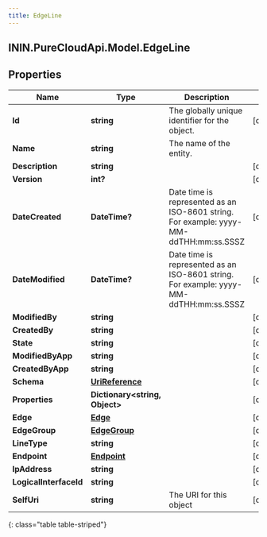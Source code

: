 ```yaml
---
title: EdgeLine
---
```

## ININ.PureCloudApi.Model.EdgeLine

## Properties

|Name | Type | Description | Notes|
|------------ | ------------- | ------------- | -------------|
| **Id** | **string** | The globally unique identifier for the object. | [optional] |
| **Name** | **string** | The name of the entity. | |
| **Description** | **string** |  | [optional] |
| **Version** | **int?** |  | [optional] |
| **DateCreated** | **DateTime?** | Date time is represented as an ISO-8601 string. For example: yyyy-MM-ddTHH:mm:ss.SSSZ | [optional] |
| **DateModified** | **DateTime?** | Date time is represented as an ISO-8601 string. For example: yyyy-MM-ddTHH:mm:ss.SSSZ | [optional] |
| **ModifiedBy** | **string** |  | [optional] |
| **CreatedBy** | **string** |  | [optional] |
| **State** | **string** |  | [optional] |
| **ModifiedByApp** | **string** |  | [optional] |
| **CreatedByApp** | **string** |  | [optional] |
| **Schema** | [**UriReference**](UriReference.html) |  | [optional] |
| **Properties** | **Dictionary&lt;string, Object&gt;** |  | [optional] |
| **Edge** | [**Edge**](Edge.html) |  | [optional] |
| **EdgeGroup** | [**EdgeGroup**](EdgeGroup.html) |  | [optional] |
| **LineType** | **string** |  | [optional] |
| **Endpoint** | [**Endpoint**](Endpoint.html) |  | [optional] |
| **IpAddress** | **string** |  | [optional] |
| **LogicalInterfaceId** | **string** |  | [optional] |
| **SelfUri** | **string** | The URI for this object | [optional] |
{: class="table table-striped"}


